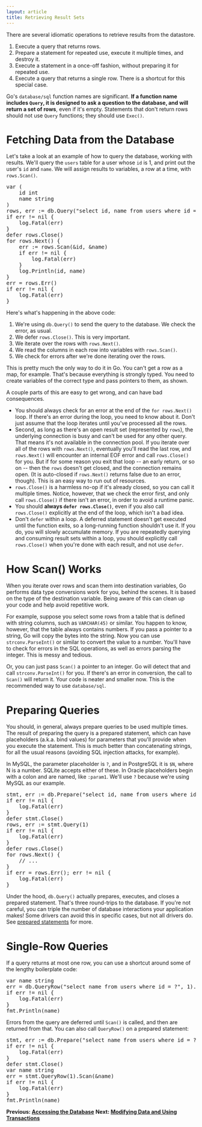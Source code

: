 ```yaml
---
layout: article
title: Retrieving Result Sets
---
```


There are several idiomatic operations to retrieve results from the datastore.

1. Execute a query that returns rows.
1. Prepare a statement for repeated use, execute it multiple times, and destroy it.
1. Execute a statement in a once-off fashion, without preparing it for repeated use.
1. Execute a query that returns a single row. There is a shortcut for this special case.

Go's `database/sql` function names are significant. **If a function name
includes `Query`, it is designed to ask a question to the database, and will
return a set of rows**, even if it's empty. Statements that don't return rows
should not use `Query` functions; they should use `Exec()`.

Fetching Data from the Database
===============================

Let's take a look at an example of how to query the database, working with
results. We'll query the `users` table for a user whose `id` is 1, and print out
the user's `id` and `name`.  We will assign results to variables, a row at a
time, with `rows.Scan()`.

<pre class="prettyprint lang-go">
var (
	id int
	name string
)
rows, err := db.Query("select id, name from users where id = ?", 1)
if err != nil {
	log.Fatal(err)
}
defer rows.Close()
for rows.Next() {
	err := rows.Scan(&amp;id, &amp;name)
	if err != nil {
		log.Fatal(err)
	}
	log.Println(id, name)
}
err = rows.Err()
if err != nil {
	log.Fatal(err)
}
</pre>

Here's what's happening in the above code:

1. We're using `db.Query()` to send the query to the database. We check the error, as usual.
2. We defer `rows.Close()`. This is very important.
3. We iterate over the rows with `rows.Next()`.
4. We read the columns in each row into variables with `rows.Scan()`.
5. We check for errors after we're done iterating over the rows.

This is pretty much the only way to do it in Go. You can't
get a row as a map, for example. That's because everything is strongly typed.
You need to create variables of the correct type and pass pointers to them, as
shown.

A couple parts of this are easy to get wrong, and can have bad consequences.

* You should always check for an error at the end of the `for rows.Next()`
  loop. If there's an error during the loop, you need to know about it. Don't
  just assume that the loop iterates until you've processed all the rows.
* Second, as long as there's an open result set (represented by `rows`), the
  underlying connection is busy and can't be used for any other query. That
  means it's not available in the connection pool. If you iterate over all of
  the rows with `rows.Next()`, eventually you'll read the last row, and
  `rows.Next()` will encounter an internal EOF error and call `rows.Close()` for
  you. But if for some reason you exit that loop -- an early return, or so on --
  then the `rows` doesn't get closed, and the connection remains open. (It is
  auto-closed if `rows.Next()` returns false due to an error, though). This is
  an easy way to run out of resources.
* `rows.Close()` is a harmless no-op if it's already closed, so you can call
  it multiple times. Notice, however, that we check the error first, and only
  call `rows.Close()` if there isn't an error, in order to avoid a runtime panic.
* You should **always `defer rows.Close()`**, even if you also call `rows.Close()`
  explicitly at the end of the loop, which isn't a bad idea. 
* Don't `defer` within a loop. A deferred statement doesn't get executed until
  the function exits, so a long-running function shouldn't use it. If you do,
  you will slowly accumulate memory. If you are repeatedly querying and
  consuming result sets within a loop, you should explicitly call `rows.Close()`
  when you're done with each result, and not use `defer`.

How Scan() Works
================

When you iterate over rows and scan them into destination variables, Go performs data
type conversions work for you, behind the scenes. It is based on the type of the
destination variable. Being aware of this can clean up your code and help avoid
repetitive work.

For example, suppose you select some rows from a table that is defined with
string columns, such as `VARCHAR(45)` or similar. You happen to know, however,
that the table always contains numbers. If you pass a pointer to a string, Go
will copy the bytes into the string. Now you can use `strconv.ParseInt()` or
similar to convert the value to a number. You'll have to check for errors in the
SQL operations, as well as errors parsing the integer. This is messy and
tedious.

Or, you can just pass `Scan()` a pointer to an integer. Go will detect that and
call `strconv.ParseInt()` for you. If there's an error in conversion, the call
to `Scan()` will return it. Your code is neater and smaller now. This is the
recommended way to use `database/sql`.

Preparing Queries
=================

You should, in general, always prepare queries to be used multiple times. The
result of preparing the query is a prepared statement, which can have
placeholders (a.k.a. bind values) for parameters that you'll provide when you
execute the statement.  This is much better than concatenating strings, for all
the usual reasons (avoiding SQL injection attacks, for example).

In MySQL, the parameter placeholder is `?`, and in PostgreSQL it is `$N`, where
N is a number. SQLite accepts either of these.  In Oracle placeholders begin with
a colon and are named, like `:param1`. We'll use `?` because we're using MySQL
as our example.

<pre class="prettyprint lang-go">
stmt, err := db.Prepare("select id, name from users where id = ?")
if err != nil {
	log.Fatal(err)
}
defer stmt.Close()
rows, err := stmt.Query(1)
if err != nil {
	log.Fatal(err)
}
defer rows.Close()
for rows.Next() {
	// ...
}
if err = rows.Err(); err != nil {
	log.Fatal(err)
}
</pre>

Under the hood, `db.Query()` actually prepares, executes, and closes a prepared
statement. That's three round-trips to the database. If you're not careful, you
can triple the number of database interactions your application makes! Some
drivers can avoid this in specific cases,
but not all drivers do. See [prepared statements](prepared.html) for more.

Single-Row Queries
==================

If a query returns at most one row, you can use a shortcut around some of the
lengthy boilerplate code:

<pre class="prettyprint lang-go">
var name string
err = db.QueryRow("select name from users where id = ?", 1).Scan(&amp;name)
if err != nil {
	log.Fatal(err)
}
fmt.Println(name)
</pre>

Errors from the query are deferred until `Scan()` is called, and then are
returned from that. You can also call `QueryRow()` on a prepared statement:

<pre class="prettyprint lang-go">
stmt, err := db.Prepare("select name from users where id = ?")
if err != nil {
	log.Fatal(err)
}
defer stmt.Close()
var name string
err = stmt.QueryRow(1).Scan(&amp;name)
if err != nil {
	log.Fatal(err)
}
fmt.Println(name)
</pre>

**Previous: [Accessing the Database](accessing.html)**
**Next: [Modifying Data and Using Transactions](modifying.html)**
